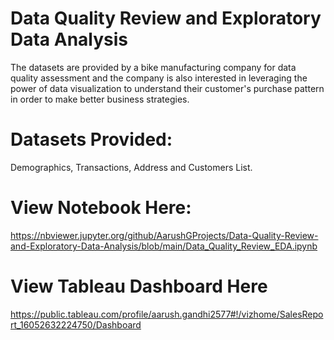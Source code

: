 # Data Quality Review and Exploratory Data Analysis

The datasets are provided by a bike manufacturing company for data quality assessment and the company is also interested in leveraging the power of data visualization to understand their customer's purchase pattern in order to make better business strategies.

# Datasets Provided:

Demographics, Transactions, Address and Customers List.

# View Notebook Here:

https://nbviewer.jupyter.org/github/AarushGProjects/Data-Quality-Review-and-Exploratory-Data-Analysis/blob/main/Data_Quality_Review_EDA.ipynb

# View Tableau Dashboard Here

https://public.tableau.com/profile/aarush.gandhi2577#!/vizhome/SalesReport_16052632224750/Dashboard
